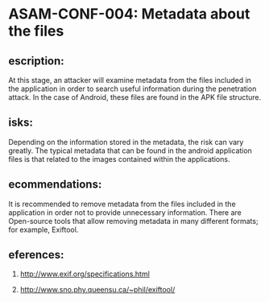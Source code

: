 
# ASAM-CONF-004: Metadata about the files

## escription:
At this stage, an attacker will examine metadata from the files included in the application in order to search useful information during the penetration attack.
In the case of Android, these files are found in the APK file structure.

## isks:
Depending on the information stored in the metadata, the risk can vary greatly. The typical metadata that can be found in the android application files is that related to the images contained within the applications.


## ecommendations:
It is recommended to remove metadata from the files included in the application in order not to provide unnecessary information. There are Open-source tools that allow removing metadata in many different formats; for example, Exiftool.


## eferences:
1. http://www.exif.org/specifications.html

2. http://www.sno.phy.queensu.ca/~phil/exiftool/
